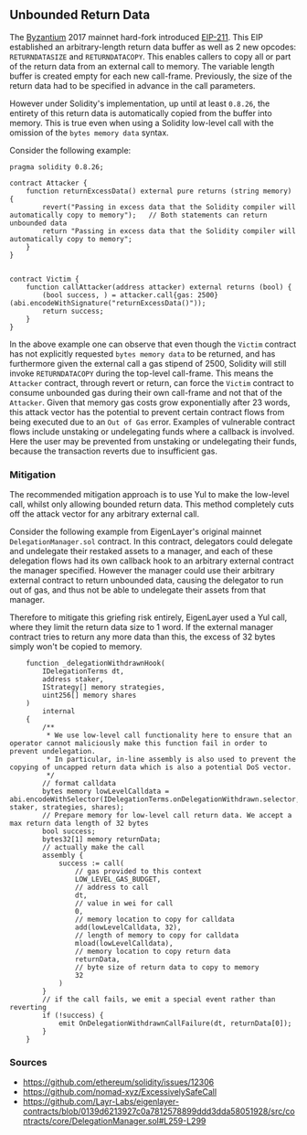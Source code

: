 ## Unbounded Return Data

The [Byzantium](https://blog.ethereum.org/2017/10/12/byzantium-hf-announcement) 2017 mainnet hard-fork introduced [EIP-211](https://eips.ethereum.org/EIPS/eip-211). This EIP established an arbitrary-length return data buffer as well as 2 new opcodes: `RETURNDATASIZE` and `RETURNDATACOPY`. This enables callers to copy all or part of the return data from an external call to memory. The variable length buffer is created empty for each new call-frame. Previously, the size of the return data had to be specified in advance in the call parameters.

However under Solidity's implementation, up until at least `0.8.26`, the entirety of this return data is automatically copied from the buffer into memory. This is true even when using a Solidity low-level call with the omission of the `bytes memory data` syntax.

Consider the following example:

```solidity
pragma solidity 0.8.26;

contract Attacker {
    function returnExcessData() external pure returns (string memory) {
        revert("Passing in excess data that the Solidity compiler will automatically copy to memory");   // Both statements can return unbounded data
        return "Passing in excess data that the Solidity compiler will automatically copy to memory";
    }
}


contract Victim {
    function callAttacker(address attacker) external returns (bool) {
        (bool success, ) = attacker.call{gas: 2500}(abi.encodeWithSignature("returnExcessData()"));
        return success;
    }
}
```

In the above example one can observe that even though the `Victim` contract has not explicitly requested `bytes memory data` to be returned, and has furthermore given the external call a gas stipend of 2500, Solidity will still invoke `RETURNDATACOPY` during the top-level call-frame. This means the `Attacker` contract, through revert or return, can force the `Victim` contract to consume unbounded gas during their own call-frame and not that of the `Attacker`. Given that memory gas costs grow exponentially after 23 words, this attack vector has the potential to prevent certain contract flows from being executed due to an `Out of Gas` error. Examples of vulnerable contract flows include unstaking or undelegating funds where a callback is involved. Here the user may be prevented from unstaking or undelegating their funds, because the transaction reverts due to insufficient gas.

### Mitigation

The recommended mitigation approach is to use Yul to make the low-level call, whilst only allowing bounded return data. This method completely cuts off the attack vector for any arbitrary external call.

Consider the following example from EigenLayer's original mainnet `DelegationManager.sol` contract. In this contract, delegators could delegate and undelegate their restaked assets to a manager, and each of these delegation flows had its own callback hook to an arbitrary external contract the manager specified. However the manager could use their arbitrary external contract to return unbounded data, causing the delegator to run out of gas, and thus not be able to undelegate their assets from that manager.

Therefore to mitigate this griefing risk entirely, EigenLayer used a Yul call, where they limit the return data size to 1 word. If the external manager contract tries to return any more data than this, the excess of 32 bytes simply won't be copied to memory.

```solidity
    function _delegationWithdrawnHook(
        IDelegationTerms dt,
        address staker,
        IStrategy[] memory strategies,
        uint256[] memory shares
    )
        internal
    {
        /**
         * We use low-level call functionality here to ensure that an operator cannot maliciously make this function fail in order to prevent undelegation.
         * In particular, in-line assembly is also used to prevent the copying of uncapped return data which is also a potential DoS vector.
         */
        // format calldata
        bytes memory lowLevelCalldata = abi.encodeWithSelector(IDelegationTerms.onDelegationWithdrawn.selector, staker, strategies, shares);
        // Prepare memory for low-level call return data. We accept a max return data length of 32 bytes
        bool success;
        bytes32[1] memory returnData;
        // actually make the call
        assembly {
            success := call(
                // gas provided to this context
                LOW_LEVEL_GAS_BUDGET,
                // address to call
                dt,
                // value in wei for call
                0,
                // memory location to copy for calldata
                add(lowLevelCalldata, 32),
                // length of memory to copy for calldata
                mload(lowLevelCalldata),
                // memory location to copy return data
                returnData,
                // byte size of return data to copy to memory
                32
            )
        }
        // if the call fails, we emit a special event rather than reverting
        if (!success) {
            emit OnDelegationWithdrawnCallFailure(dt, returnData[0]);
        }
    }
```

### Sources

- https://github.com/ethereum/solidity/issues/12306
- https://github.com/nomad-xyz/ExcessivelySafeCall
- https://github.com/Layr-Labs/eigenlayer-contracts/blob/0139d6213927c0a7812578899ddd3dda58051928/src/contracts/core/DelegationManager.sol#L259-L299